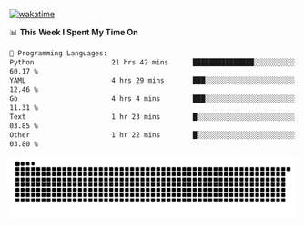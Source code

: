 [![wakatime](https://wakatime.com/badge/user/384f91c6-4eee-411f-8f3b-1b691f58a544.svg)](https://wakatime.com/@384f91c6-4eee-411f-8f3b-1b691f58a544)

<!--START_SECTION:waka-->
📊 **This Week I Spent My Time On** 

```text
💬 Programming Languages: 
Python                   21 hrs 42 mins      ███████████████░░░░░░░░░░   60.17 % 
YAML                     4 hrs 29 mins       ███░░░░░░░░░░░░░░░░░░░░░░   12.46 % 
Go                       4 hrs 4 mins        ███░░░░░░░░░░░░░░░░░░░░░░   11.31 % 
Text                     1 hr 23 mins        █░░░░░░░░░░░░░░░░░░░░░░░░   03.85 % 
Other                    1 hr 22 mins        █░░░░░░░░░░░░░░░░░░░░░░░░   03.80 % 
```


<!--END_SECTION:waka-->

<picture>
  <source media="(prefers-color-scheme: dark)" srcset="https://raw.githubusercontent.com/fuwx295/fuwx295/output/github-contribution-grid-snake-dark.svg">
  <source media="(prefers-color-scheme: light)" srcset="https://raw.githubusercontent.com/fuwx295/fuwx295/output/github-contribution-grid-snake.svg">
  <img alt="github contribution grid snake animation" src="https://raw.githubusercontent.com/fuwx295/fuwx295/output/github-contribution-grid-snake.svg">
</picture>
